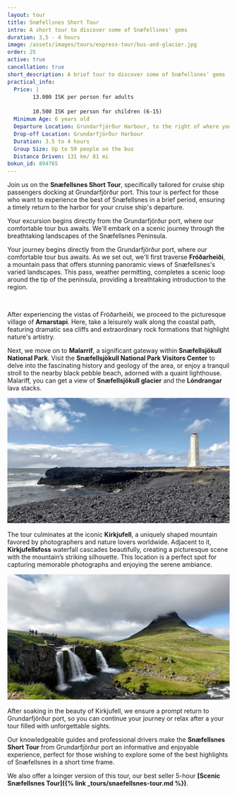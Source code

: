 ```yaml
---
layout: tour
title: Snæfellsnes Short Tour
intro: A short tour to discover some of Snæfellsnes' gems
duration: 3,5 - 4 hours
image: /assets/images/tours/express-tour/bus-and-glacier.jpg
order: 25
active: true
cancellation: true
short_description: A brief tour to discover some of Snæfellsnes' gems
practical_info:
  Price: |
        13.000 ISK per person for adults

        10.500 ISK per person for children (6-15)
  Minimum Age: 6 years old
  Departure Location: Grundarfjörður Harbour, to the right of where you disembark from your ship/tender
  Drop-off Location: Grundarfjörður Harbour
  Duration: 3.5 to 4 hours
  Group Size: Up to 59 people on the bus
  Distance Driven: 131 km/ 81 mi
bokun_id: 894765
---
```


Join us on the **Snæfellsnes Short Tour**, specifically tailored for cruise ship passengers docking at Grundarfjörður port. This tour is perfect for those who want to experience the best of Snæfellsnes in a brief period, ensuring a timely return to the harbor for your cruise ship's departure.

Your excursion begins directly from the Grundarfjörður port, where our comfortable tour bus awaits. We'll embark on a scenic journey through the breathtaking landscapes of the Snæfellsnes Peninsula.

Your journey begins directly from the Grundarfjörður port, where our comfortable tour bus awaits. As we set out, we'll first traverse **Fróðarheiði**, a mountain pass that offers stunning panoramic views of Snæfellsnes's varied landscapes. This pass, weather permitting, completes a scenic loop around the tip of the peninsula, providing a breathtaking introduction to the region.

<span class="image fit"><img src="/assets/images/tours/express-tour/arnarstapi-arch.jpg" alt="" /></span>

After experiencing the vistas of Fróðarheiði, we proceed to the picturesque village of **Arnarstapi**. Here, take a leisurely walk along the coastal path, featuring dramatic sea cliffs and extraordinary rock formations that highlight nature's artistry.

Next, we move on to **Malarrif**, a significant gateway within **Snæfellsjökull National Park**. Visit the **Snæfellsjökull National Park Visitors Center** to delve into the fascinating history and geology of the area, or enjoy a tranquil stroll to the nearby black pebble beach, adorned with a quaint lighthouse. Malariff, you can get a view of **Snæfellsjökull glacier** and the **Lóndrangar** lava stacks. 

<span class="image fit"><img src="/assets/images/tours/express-tour/lighthouse-malarrif.jpg" alt="" /></span>

The tour culminates at the iconic **Kirkjufell**, a uniquely shaped mountain favored by photographers and nature lovers worldwide. Adjacent to it, **Kirkjufellsfoss** waterfall cascades beautifully, creating a picturesque scene with the mountain’s striking silhouette. This location is a perfect spot for capturing memorable photographs and enjoying the serene ambiance.

<span class="image fit"><img src="/assets/images/tours/express-tour/kirkjufell-express.jpg" alt="" /></span>

After soaking in the beauty of Kirkjufell, we ensure a prompt return to Grundarfjörður port, so you can continue your journey or relax after a your tour filled with unforgettable sights.

Our knowledgeable guides and professional drivers make the **Snæfellsnes Short Tour** from Grundarfjörður port an informative and enjoyable experience, perfect for those wishing to explore some of the best highlights of Snæfellsnes in a short time frame.

We also offer a loinger version of this tour, our best seller 5-hour **[Scenic Snæfellsnes Tour]({% link _tours/snaefellsnes-tour.md %})**. 